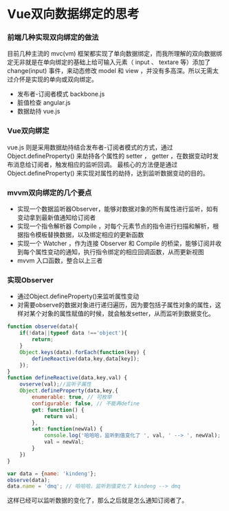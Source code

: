 # Vue双向数据绑定的思考

### 前端几种实现双向绑定的做法
目前几种主流的 mvc(vm) 框架都实现了单向数据绑定，而我所理解的双向数据绑定无非就是在单向绑定的基础上给可输入元素（ input 、 textare 等）添加了 change(input) 事件，来动态修改 model 和 view ，并没有多高深。所以无需太过介怀是实现的单向或双向绑定。
- 发布者-订阅者模式 backbone.js
- 脏值检查 angular.js
- 数据劫持 vue.js

### Vue双向绑定
vue.js 则是采用数据劫持结合发布者-订阅者模式的方式，通过 Object.defineProperty() 来劫持各个属性的 setter ， getter ，在数据变动时发布消息给订阅者，触发相应的监听回调。
最核心的方法便是通过 Object.defineProperty() 来实现对属性的劫持，达到监听数据变动的目的。

### mvvm双向绑定的几个要点
- 实现一个数据监听器Observer，能够对数据对象的所有属性进行监听，如有变动拿到最新值通知给订阅者
- 实现一个指令解析器 Compile ，对每个元素节点的指令进行扫描和解析，根据指令模板替换数据，以及绑定相应的更新函数
- 实现一个 Watcher ，作为连接 Observer 和 Compile 的桥梁，能够订阅并收到每个属性变动的通知，执行指令绑定的相应回调函数，从而更新视图
- mvvm 入口函数，整合以上三者

### 实现Observer
- 通过Object.defineProperty()来监听属性变动
- 对需要observe的数据对象进行递归遍历，因为要包括子属性对象的属性，这样对某个对象的属性赋值的时候，就会触发setter，从而监听到数据变化。

```javascript
function observe(data){
	if(!data||typeof data !=='object'){
		return;
	}
	Object.keys(data).forEach(function(key) {
		defineReactive(data,key,data[key]);
	});
}
function defineReactive(data,key,val) {
	ovserve(val);//监听子属性
	Object.defineProperty(data,key,{
		enumerable: true, // 可枚举
		configurable: false, // 不能再define
		get: function() {
		    return val;
		},
		set: function(newVal) {
		    console.log('哈哈哈，监听到值变化了 ', val, ' --> ', newVal);
		    val = newVal;
		}
	})
}

var data = {name: 'kindeng'};
observe(data);
data.name = 'dmq'; // 哈哈哈，监听到值变化了 kindeng --> dmq

```
这样已经可以监听数据的变化了，那么之后就是怎么通知订阅者了。






